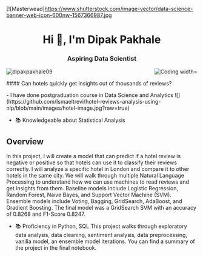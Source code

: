 [![Masterwead]https://www.shutterstock.com/image-vector/data-science-banner-web-icon-600nw-1567366987.jpg
<h1 align="center">Hi 👋, I'm Dipak Pakhale</h1>
<h3 align="center">Aspiring Data Scientist</h3>
<img align="right" alt="Coding width="400" src=https://t4.ftcdn.net/jpg/01/35/92/85/360_F_135928597_xU5EzKq6vpOeXPX5vsbI48zfVVkSRlrF.jpg
# Hotel Reviews Analysis Using NLP and Machine Learning

<p align="left"> <img src="https://komarev.com/ghpvc/?username=dipakpakhale09&label=Profile%20views&color=0e75b6&style=flat" alt="dipakpakhale09" /> </p>
#### Can hotels quickly get insights out of thousands of reviews?

<p align="left">- I have done postgraduation course in Data Science and Analytics
![](https://github.com/Ismaeltrevi/hotel-reviews-analysis-using-nlp/blob/main/images/hotel-image.jpg?raw=true)

- 📚 Knowledgeable about Statistical Analysis
## Overview
In this project, I will create a model that can predict if a hotel review is negative or positive so that hotels can use it to classify their reviews correctly. I will analyze a specific hotel in London and compare it to other hotels in the same city. We will walk through multiple Natural Language Processing to understand how we can use machines to read reviews and get insights from them. Baseline models include Logistic Regression, Random Forest, Naive Bayes, and Support Vector Machine (SVM). Ensemble models include Voting, Bagging, GridSearch, AdaBoost, and Gradient Boosting. The final model was a GridSearch SVM with an accuracy of 0.8268 and F1-Score 0.8247.

- 📚 Proficiency in Python, SQL
This project walks through exploratory data analysis, data cleaning, sentiment analysis, data preprocessing, vanilla model, an ensemble model iterations. You can find a summary of the project in the final notebook.

